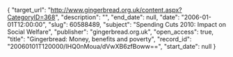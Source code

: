 {
  "target_url": "http://www.gingerbread.org.uk/content.aspx?CategoryID=368", 
  "description": "", 
  "end_date": null, 
  "date": "2006-01-01T12:00:00", 
  "slug": 60588489, 
  "subject": "Spending Cuts 2010: Impact on Social Welfare", 
  "publisher": "gingerbread.org.uk", 
  "open_access": true, 
  "title": "Gingerbread: Money, benefits and poverty", 
  "record_id": "20060101T120000/IHQ0nMoua/dVwXB6zfBoww==", 
  "start_date": null
}

